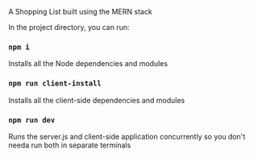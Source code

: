 A Shopping List built using the MERN stack

In the project directory, you can run:

### `npm i`

Installs all the Node dependencies and modules

### `npm run client-install`

Installs all the client-side dependencies and modules

### `npm run dev`

Runs the server.js and client-side application concurrently so you don't needa run both in separate terminals
